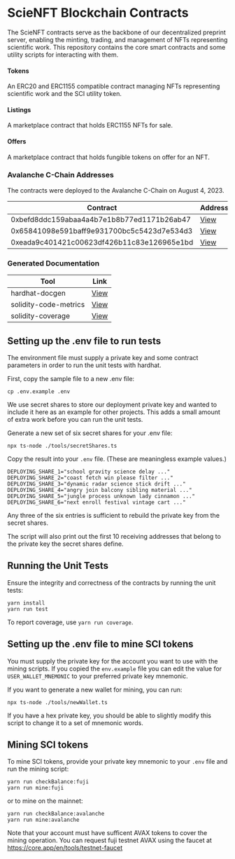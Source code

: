 # ScieNFT Blockchain Contracts

The ScieNFT contracts serve as the backbone of our decentralized preprint server, enabling the
minting, trading, and management of NFTs representing scientific work. This repository contains the
core smart contracts and some utility scripts for interacting with them.

#### Tokens

An ERC20 and ERC1155 compatible contract managing NFTs representing scientific work and the SCI
utility token.

#### Listings

A marketplace contract that holds ERC1155 NFTs for sale.

#### Offers

A marketplace contract that holds fungible tokens on offer for an NFT.

### Avalanche C-Chain Addresses

The contracts were deployed to the Avalanche C-Chain on August 4, 2023.

| Contract                                   | Address                                                                         |
| ------------------------------------------ | ------------------------------------------------------------------------------- |
| 0xbefd8ddc159abaa4a4b7e1b8b77ed1171b26ab47 | [View](https://snowtrace.io/address/0xbefd8ddc159abaa4a4b7e1b8b77ed1171b26ab47) |
| 0x65841098e591baff9e931700bc5c5423d7e534d3 | [View](https://snowtrace.io/address/0x65841098e591baff9e931700bc5c5423d7e534d3) |
| 0xeada9c401421c00623df426b11c83e126965e1bd | [View](https://snowtrace.io/address/0xeada9c401421c00623df426b11c83e126965e1bd) |

### Generated Documentation

| Tool                  | Link                                                  |
| --------------------- | ----------------------------------------------------- |
| hardhat-docgen        | [View](https://scienft.github.io/contracts/#/)        |
| solidity-code-metrics | [View](https://scienft.github.io/contracts/metrics/)  |
| solidity-coverage     | [View](https://scienft.github.io/contracts/coverage/) |

## Setting up the .env file to run tests

The environment file must supply a private key and some contract parameters in order to run the unit
tests with hardhat.

First, copy the sample file to a new .env file:

```shell
cp .env.example .env
```

We use secret shares to store our deployment private key and wanted to include it here as an example
for other projects. This adds a small amount of extra work before you can run the unit tests.

Generate a new set of six secret shares for your .env file:

```shell
npx ts-node ./tools/secretShares.ts
```

Copy the result into your `.env` file. (These are meaningless example values.)

```
DEPLOYING_SHARE_1="school gravity science delay ..."
DEPLOYING_SHARE_2="coast fetch win please filter ..."
DEPLOYING_SHARE_3="dynamic radar science stick drift ..."
DEPLOYING_SHARE_4="angry join balcony sibling material ..."
DEPLOYING_SHARE_5="jungle process unknown lady cinnamon ..."
DEPLOYING_SHARE_6="next enroll festival vintage cart ..."
```

Any three of the six entries is sufficient to rebuild the private key from the secret shares.

The script will also print out the first 10 receiving addresses that belong to the private key the
secret shares define.

## Running the Unit Tests

Ensure the integrity and correctness of the contracts by running the unit tests:

```shell
yarn install
yarn run test
```

To report coverage, use `yarn run coverage`.

## Setting up the .env file to mine SCI tokens

You must supply the private key for the account you want to use with the mining scripts. If you
copied the `env.example` file you can edit the value for `USER_WALLET_MNEMONIC` to your preferred
private key mnemonic.

If you want to generate a new wallet for mining, you can run:

```shell
npx ts-node ./tools/newWallet.ts
```

If you have a hex private key, you should be able to slightly modify this script to change it to a
set of mnemonic words.

## Mining SCI tokens

To mine SCI tokens, provide your private key mnemonic to your `.env` file and run the mining script:

```shell
yarn run checkBalance:fuji
yarn run mine:fuji
```

or to mine on the mainnet:

```shell
yarn run checkBalance:avalanche
yarn run mine:avalanche
```

Note that your account must have sufficent AVAX tokens to cover the mining operation. You can
request fuji testnet AVAX using the faucet at https://core.app/en/tools/testnet-faucet
